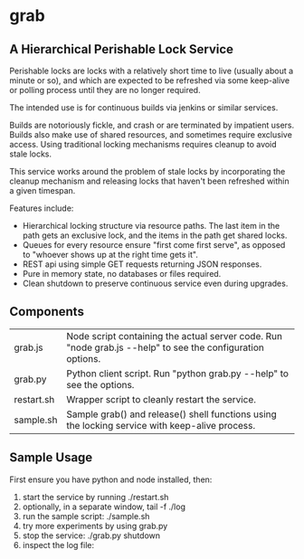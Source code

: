 grab
====

A Hierarchical Perishable Lock Service
--------------------------------------

Perishable locks are locks with a relatively short time to live (usually about a minute or so), and which are expected to be refreshed via some keep-alive or polling process until they are no longer required.

The intended use is for continuous builds via jenkins or similar services. 

Builds are notoriously fickle, and crash or are terminated by impatient users. Builds also make use of shared resources, and sometimes require exclusive access. Using traditional locking mechanisms requires cleanup to avoid stale locks.

This service works around the problem of stale locks by incorporating the cleanup mechanism and releasing locks that haven't been refreshed within a given timespan.

Features include:

* Hierarchical locking structure via resource paths. The last item in the path gets an exclusive lock, and the items in the path get shared locks.
* Queues for every resource ensure "first come first serve", as opposed to "whoever shows up at the right time gets it".
* REST api using simple GET requests returning JSON responses.
* Pure in memory state, no databases or files required.
* Clean shutdown to preserve continuous service even during upgrades.

Components
----------

<table>
 <tr>
  <td>grab.js</td>
  <td>
Node script containing the actual server code. Run "node grab.js --help" to see the configuration options.
  </td>
 </tr>
 <tr>
  <td>grab.py</td>
  <td>
Python client script. Run "python grab.py --help" to see the options.
  </td>
 </tr>
 <tr>
  <td>restart.sh</td>
  <td>
Wrapper script to cleanly restart the service.
  </td>
 </tr>
 <tr>
  <td>sample.sh</td>
  <td>
Sample grab() and release() shell functions using the locking service with keep-alive process.
  </td>
 </tr>
</table>

Sample Usage
------------

First ensure you have python and node installed, then:

1. start the service by running ./restart.sh
2. optionally, in a separate window, tail -f ./log
3. run the sample script: ./sample.sh
4. try more experiments by using grab.py
5. stop the service: ./grab.py shutdown
6. inspect the log file: 
